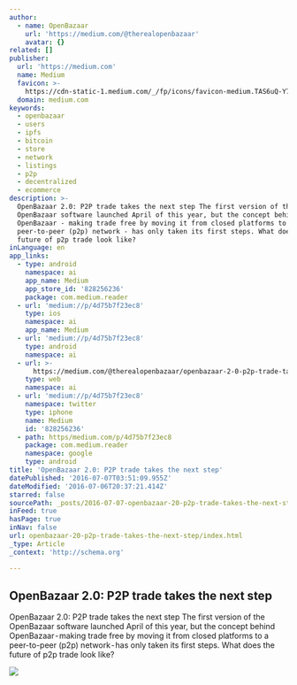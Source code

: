 ```yaml
---
author:
  - name: OpenBazaar
    url: 'https://medium.com/@therealopenbazaar'
    avatar: {}
related: []
publisher:
  url: 'https://medium.com'
  name: Medium
  favicon: >-
    https://cdn-static-1.medium.com/_/fp/icons/favicon-medium.TAS6uQ-Y7kcKgi0xjcYHXw.ico
  domain: medium.com
keywords:
  - openbazaar
  - users
  - ipfs
  - bitcoin
  - store
  - network
  - listings
  - p2p
  - decentralized
  - ecommerce
description: >-
  OpenBazaar 2.0: P2P trade takes the next step The first version of the
  OpenBazaar software launched April of this year, but the concept behind
  OpenBazaar - making trade free by moving it from closed platforms to a
  peer-to-peer (p2p) network - has only taken its first steps. What does the
  future of p2p trade look like?
inLanguage: en
app_links:
  - type: android
    namespace: ai
    app_name: Medium
    app_store_id: '828256236'
    package: com.medium.reader
  - url: 'medium://p/4d75b7f23ec8'
    type: ios
    namespace: ai
    app_name: Medium
  - url: 'medium://p/4d75b7f23ec8'
    type: android
    namespace: ai
  - url: >-
      https://medium.com/@therealopenbazaar/openbazaar-2-0-p2p-trade-takes-the-next-step-4d75b7f23ec8
    type: web
    namespace: ai
  - url: 'medium://p/4d75b7f23ec8'
    namespace: twitter
    type: iphone
    name: Medium
    id: '828256236'
  - path: https/medium.com/p/4d75b7f23ec8
    package: com.medium.reader
    namespace: google
    type: android
title: 'OpenBazaar 2.0: P2P trade takes the next step'
datePublished: '2016-07-07T03:51:09.955Z'
dateModified: '2016-07-06T20:37:21.414Z'
starred: false
sourcePath: _posts/2016-07-07-openbazaar-20-p2p-trade-takes-the-next-step.md
inFeed: true
hasPage: true
inNav: false
url: openbazaar-20-p2p-trade-takes-the-next-step/index.html
_type: Article
_context: 'http://schema.org'

---
```

<article style=""><h1>OpenBazaar 2.0: P2P trade takes the next step</h1><p>OpenBazaar 2.0: P2P trade takes the next step The first version of the OpenBazaar software launched April of this year, but the concept behind OpenBazaar - making trade free by moving it from closed platforms to a peer-to-peer (p2p) network - has only taken its first steps. What does the future of p2p trade look like?</p><img src="https://cdn-images-1.medium.com/max/2000/1*IAiy07az3sg9xu6JVjfoHA.png" /></article>